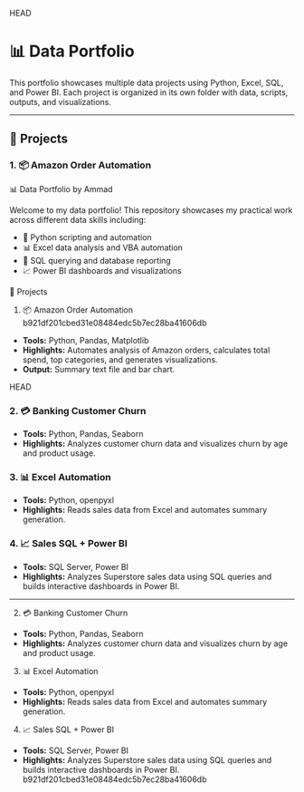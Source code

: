 HEAD
# 📊 Data Portfolio

This portfolio showcases multiple data projects using Python, Excel, SQL, and Power BI. Each project is organized in its own folder with data, scripts, outputs, and visualizations.

---

## 🧩 Projects

### 1. 📦 Amazon Order Automation

📊 Data Portfolio by Ammad

Welcome to my data portfolio! This repository showcases my practical work across different data skills including:

- 🐍 Python scripting and automation
- 📊 Excel data analysis and VBA automation
- 🧮 SQL querying and database reporting
- 📈 Power BI dashboards and visualizations



🧩 Projects

1. 📦 Amazon Order Automation
b921df201cbed31e08484edc5b7ec28ba41606db
- **Tools:** Python, Pandas, Matplotlib
- **Highlights:** Automates analysis of Amazon orders, calculates total spend, top categories, and generates visualizations.
- **Output:** Summary text file and bar chart.

HEAD
### 2. 💳 Banking Customer Churn
- **Tools:** Python, Pandas, Seaborn
- **Highlights:** Analyzes customer churn data and visualizes churn by age and product usage.

### 3. 📊 Excel Automation
- **Tools:** Python, openpyxl
- **Highlights:** Reads sales data from Excel and automates summary generation.

### 4. 📈 Sales SQL + Power BI
- **Tools:** SQL Server, Power BI
- **Highlights:** Analyzes Superstore sales data using SQL queries and builds interactive dashboards in Power BI.

---




2. 💳 Banking Customer Churn
- **Tools:** Python, Pandas, Seaborn
- **Highlights:** Analyzes customer churn data and visualizes churn by age and product usage.
  
3. 📊 Excel Automation
- **Tools:** Python, openpyxl
- **Highlights:** Reads sales data from Excel and automates summary generation.

4. 📈 Sales SQL + Power BI
- **Tools:** SQL Server, Power BI
- **Highlights:** Analyzes Superstore sales data using SQL queries and builds interactive dashboards in Power BI.
b921df201cbed31e08484edc5b7ec28ba41606db
